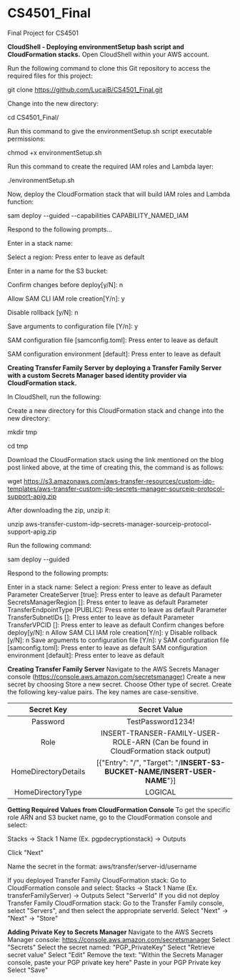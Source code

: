 # CS4501_Final
Final Project for CS4501


**CloudShell - Deploying environmentSetup bash script and CloudFormation stacks.**
Open CloudShell within your AWS account.

Run the following command to clone this Git repository to access the required files for this project:

git clone https://github.com/LucaiB/CS4501_Final.git

Change into the new directory:

cd CS4501_Final/

Run this command to give the environmentSetup.sh script executable permissions:

chmod +x environmentSetup.sh

Run this command to create the required IAM roles and Lambda layer:

./environmentSetup.sh

Now, deploy the CloudFormation stack that will build IAM roles and Lambda function:

sam deploy --guided --capabilities CAPABILITY_NAMED_IAM

Respond to the following prompts...

Enter in a stack name:

Select a region: Press enter to leave as default

Enter in a name for the S3 bucket:

Confirm changes before deploy[y/N]: n

Allow SAM CLI IAM role creation[Y/n]: y

Disable rollback [y/N]: n

Save arguments to configuration file [Y/n]: y

SAM configuration file [samconfig.toml]: Press enter to leave as default

SAM configuration environment [default]: Press enter to leave as default


**Creating Transfer Family Server by deploying a Transfer Family Server with a custom Secrets Manager based identity provider via CloudFormation stack.**

In CloudShell, run the following:

Create a new directory for this CloudFormation stack and change into the new directory:

mkdir tmp

cd tmp

Download the CloudFormation stack using the link mentioned on the blog post linked above, at the time of creating this, the command is as follows:

wget https://s3.amazonaws.com/aws-transfer-resources/custom-idp-templates/aws-transfer-custom-idp-secrets-manager-sourceip-protocol-support-apig.zip

After downloading the zip, unzip it:

unzip aws-transfer-custom-idp-secrets-manager-sourceip-protocol-support-apig.zip

Run the following command:

sam deploy --guided

Respond to the following prompts:

Enter in a stack name:
Select a region: Press enter to leave as default
Parameter CreateServer [true]: Press enter to leave as default
Parameter SecretsManagerRegion []: Press enter to leave as default
Parameter TransferEndpointType [PUBLIC]: Press enter to leave as default
Parameter TransferSubnetIDs []: Press enter to leave as default
Parameter TransferVPCID []: Press enter to leave as default
Confirm changes before deploy[y/N]: n
Allow SAM CLI IAM role creation[Y/n]: y
Disable rollback [y/N]: n
Save arguments to configuration file [Y/n]: y
SAM configuration file [samconfig.toml]: Press enter to leave as default
SAM configuration environment [default]: Press enter to leave as default

**Creating Transfer Family Server**
Navigate to the AWS Secrets Manager console (https://console.aws.amazon.com/secretsmanager)
Create a new secret by choosing Store a new secret.
Choose Other type of secret.
Create the following key-value pairs. The key names are case-sensitive.
<div align="center">
    
|         Secret Key                                                               |     Secret Value                                                                 |
|:--------------------------------------------------------------------------------:|:--------------------------------------------------------------------------------:|
|       Password                                                                   |        TestPassword1234!                                                         |
|       Role                                                                       |      INSERT-TRANSER-FAMILY-USER-ROLE-ARN (Can be found in CloudFormation stack output) |
|       HomeDirectoryDetails                                                       |      [{"Entry": "/", "Target": "/**INSERT-S3-BUCKET-NAME/INSERT-USER-NAME**"}]   |
|       HomeDirectoryType                                                          |        LOGICAL                                                                   |

</div>       

**Getting Required Values from CloudFormation Console**
To get the specific role ARN and S3 bucket name, go to the CloudFormation console and select:

Stacks -> Stack 1 Name (Ex. pgpdecryptionstack) -> Outputs


Click "Next"

Name the secret in the format: aws/transfer/server-id/username

If you deployed Transfer Family CloudFormation stack:
Go to CloudFormation console and select: Stacks -> Stack 1 Name (Ex. transferFamilyServer) -> Outputs
Select "ServerId"
If you did not deploy Transfer Family CloudFormation stack:
Go to the Transfer Family console, select "Servers", and then select the appropriate serverId.
Select "Next" -> "Next" -> "Store"

**Adding Private Key to Secrets Manager**
Navigate to the AWS Secrets Manager console: https://console.aws.amazon.com/secretsmanager
Select "Secrets"
Select the secret named: "PGP_PrivateKey"
Select "Retrieve secret value"
Select "Edit"
Remove the text: "Within the Secrets Manager console, paste your PGP private key here"
Paste in your PGP Private key
Select "Save"
